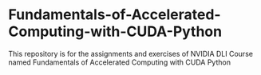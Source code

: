 # Fundamentals-of-Accelerated-Computing-with-CUDA-Python
This repository is for the assignments and exercises of NVIDIA DLI Course named Fundamentals of Accelerated Computing with CUDA Python
